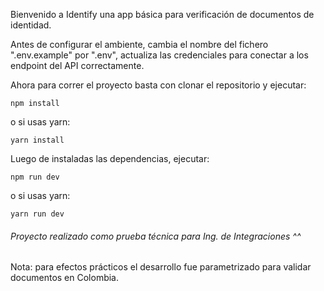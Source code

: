 Bienvenido a Identify una app básica para verificación de documentos de identidad.

Antes de configurar el ambiente, cambia el nombre del fichero ".env.example" por ".env", actualiza las credenciales para conectar a los endpoint del API correctamente.

Ahora para correr el proyecto basta con clonar el repositorio y ejecutar:

`npm install`

o si usas yarn:

`yarn install`

Luego de instaladas las dependencias, ejecutar:

`npm run dev`

o si usas yarn:

`yarn run dev`

###### Proyecto realizado como prueba técnica para Ing. de Integraciones ^^

Nota: para efectos prácticos el desarrollo fue parametrizado para validar documentos en Colombia.
